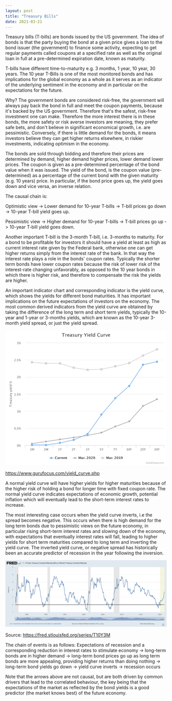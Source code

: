 ```yaml
---
layout: post
title: "Treasury Bills"
date: 2021-03-21
---
```


Treasury bills (T-bills) are bonds issued by the US government. The idea of bonds is that the party buying the bond at a given price gives a loan to the bond issuer (the government) to finance some activity, expecting to get regular payments called coupons at a specified rate as well as the original loan in full at a pre-determined expiration date, known as maturity.

T-bills have different time-to-maturity e.g. 3 months, 1 year, 10 year, 30 years. The 10 year T-Bills is one of the most monitored bonds and has implications for the global economy as a whole as it serves as an indicator of the underlying sentiment in the economy and in particular on the expectations for the future.

Why? The government bonds are considered risk-free, the government will always pay back the bond in full and meet the coupon payments, because it's backed by the US government. Therefore that's the safest, risk-free investment one can make. Therefore the more interest there is in these bonds, the more safety or risk averse investors are meaning, they prefer safe bets, and don't believe in significant economical growth, i.e. are pessimistic. Conversely, if there is little demand for the bonds, it means investors believe they can get higher returns elsewhere, in riskier investments, indicating optimism in the economy.

The bonds are sold through bidding and therefore their prices are determined by demand, higher demand higher prices, lower demand lower prices.
The coupon is given as a pre-determined percentage of the bond value when it was issued. The yield of the bond, is the coupon value (pre-determined) as a percentage of the current bond with the given maturity (e.g. 10 years) price.
In particular, if the bond price goes up, the yield goes down and vice versa, an inverse relation.

The causal chain is:

Optimistic view -> Lower demand for 10-year T-bills -> T-bill prices go down -> 10-year T-bill yield goes up.

Pessimistic view -> Higher demand for 10-year T-bills -> T-bill prices go up -> 10-year T-bill yield goes down.

Another important T-bill is the 3-month T-bill, i.e. 3-months to maturity. For a bond to be profitable for investors it should have a yield at least as high as current interest rate given by the Federal bank, otherwise one can get higher returns simply from the interest rate of the bank. In that way the interest rate plays a role in the bonds' coupon rates.
Typically the shorter term bonds have lower coupon rates because the risk of lower risk of the interest-rate changing unfavorably, as opposed to the 10 year bonds in which there is higher risk, and therefore to compensate the risk the yields are higher.

An important indicator chart and corresponding indicator is the yield curve, which shows the yields for different bond maturities. It has important implications on the future expectations of investors on the economy. The most common derived indicators from the yield curve are obtained by taking the difference of the long term and short term yields, typically the 10-year and 1-year or 3-months yields, which are known as the 10-year 3-month yield spread, or just the yield spread.

<img src="/assets/yield_curve.png" alt="yield_curve" style="zoom:67%;" />

https://www.gurufocus.com/yield_curve.php

A normal yield curve will have higher yields for higher maturities because of the higher risk of holding a bond for longer time with fixed coupon rate. The normal yield curve indicates expectations of economic growth, potential inflation which will eventually lead to the short-term interest rates to increase.

The most interesting case occurs when the yield curve inverts, i.e the spread becomes negative. This occurs when there is high demand for the long term bonds due to pessimistic views on the future economy, in particular rising short-term interest rates and slowing down of the economy, with expectations that eventually interest rates will fall, leading to higher yields for short term maturities compared to long term and inverting the yield curve. The inverted yield curve, or negative spread has historically been an accurate predictor of recession in the year following the inversion.

![yield_spread](/assets/yield_spread.png)

Source: https://fred.stlouisfed.org/series/T10Y3M

The chain of events is as follows: Expectations of recession and a corresponding reduction in interest rates to stimulate economy -> long-term bonds are in higher demand -> long-term bond prices go up as long term bonds are more appealing, providing higher returns than doing nothing -> long-term bond yields go down -> yield curve inverts -> recession occurs

Note that the arrows above are not causal, but are both driven by common drivers that lead to the correlated behaviour, the key being that the expectations of the market as reflected by the bond yields is a good predictor (the market knows best) of the future economy.
